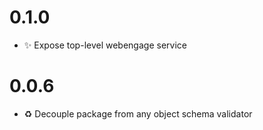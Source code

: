 # 0.1.0
- :sparkles: Expose top-level webengage service
# 0.0.6
- :recycle: Decouple package from any object schema validator